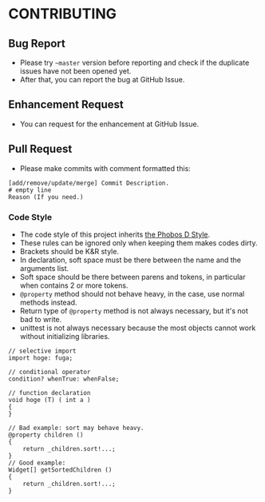 # CONTRIBUTING

## Bug Report
- Please try `~master` version before reporting and check if the duplicate issues have not been opened yet.
- After that, you can report the bug at GitHub Issue.

## Enhancement Request
- You can request for the enhancement at GitHub Issue.

## Pull Request
- Please make commits with comment formatted this:
```
[add/remove/update/merge] Commit Description.
# empty line
Reason (If you need.)
```
### Code Style
- The code style of this project inherits [the Phobos D Style](https://dlang.org/dstyle.html).
- These rules can be ignored only when keeping them makes codes dirty.
- Brackets should be K&R style.
- In declaration, soft space must be there between the name and the arguments list.
- Soft space should be there between parens and tokens, in particular when contains 2 or more tokens.
- `@property` method should not behave heavy, in the case, use normal methods instead.
- Return type of `@property` method is not always necessary, but it's not bad to write.
- unittest is not always necessary because the most objects cannot work without initializing libraries.

```dlang
// selective import
import hoge: fuga;

// conditional operator
condition? whenTrue: whenFalse;

// function declaration
void hoge (T) ( int a )
{
}

// Bad example: sort may behave heavy.
@property children ()
{
    return _children.sort!...;
}
// Good example:
Widget[] getSortedChildren ()
{
    return _children.sort!...;
}
```
